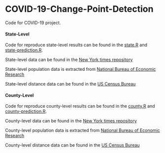 # COVID-19-Change-Point-Detection
Code for COVID-19 project.


#### State-Level 

Code for reproduce state-level results can be found in the [state.R](Covid-19-state.R)  and [state-prediction.R](Covid-19-state-prediction.R). 

State-level data can be found in the [New York times repository](https://raw.githubusercontent.com/nytimes/covid-19-data/master/us-states.csv)


State-level population data is extracted from [National Bureau of Economic Research](https://www2.census.gov/programs-surveys/popest/datasets/2010-2019/counties/totals/co-est2019-alldata.csv)



State-level distance data can be found in the [US Census Bureau](http://data.nber.org/distance/2010/sf1/state/sf12010statedistancemiles.csv")


#### County-Level 

Code for reproduce county-level results can be found in the [county.R](Covid-19-county.R)  and [county-prediction.R](Covid-19-county-prediction.R). 

County-level data can be found in the [New York times repository](https://raw.githubusercontent.com/nytimes/covid-19-data/master/us-counties.csv)


County-level population data is extracted from [National Bureau of Economic Research](https://www2.census.gov/programs-surveys/popest/datasets/2010-2019/counties/totals/co-est2019-alldata.csv)


County-level distance data can be found in the [US Census Bureau](http://data.nber.org/distance/2010/sf1/county/sf12010countydistance100miles.csv)
